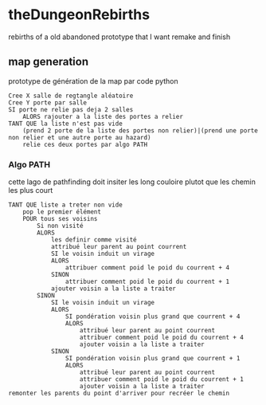 # theDungeonRebirths
rebirths of a old abandoned prototype that I want remake and finish

## map generation
prototype de génération de la map par code python

```
Cree X salle de regtangle aléatoire
Cree Y porte par salle
SI porte ne relie pas deja 2 salles 
    ALORS rajouter a la liste des portes a relier
TANT QUE la liste n'est pas vide
    (prend 2 porte de la liste des portes non relier)|(prend une porte non relier et une autre porte au hazard)
    relie ces deux portes par algo PATH
```

### Algo PATH

cette lago de pathfinding doit insiter les long couloire plutot que les chemin les plus court

```
TANT QUE liste a treter non vide
    pop le premier élément
    POUR tous ses voisins
        Si non visité
        ALORS 
            les definir comme visité
            attribué leur parent au point courrent
            SI le voisin induit un virage 
            ALORS
                attribuer comment poid le poid du courrent + 4
            SINON
                attribuer comment poid le poid du courrent + 1
            ajouter voisin a la liste a traiter
        SINON
            SI le voisin induit un virage 
            ALORS
                SI pondération voisin plus grand que courrent + 4
                ALORS 
                    attribué leur parent au point courrent
                    attribuer comment poid le poid du courrent + 4
                    ajouter voisin a la liste a traiter
            SINON 
                SI pondération voisin plus grand que courrent + 1
                ALORS 
                    attribué leur parent au point courrent
                    attribuer comment poid le poid du courrent + 1
                    ajouter voisin a la liste a traiter
remonter les parents du point d'arriver pour recréer le chemin
```